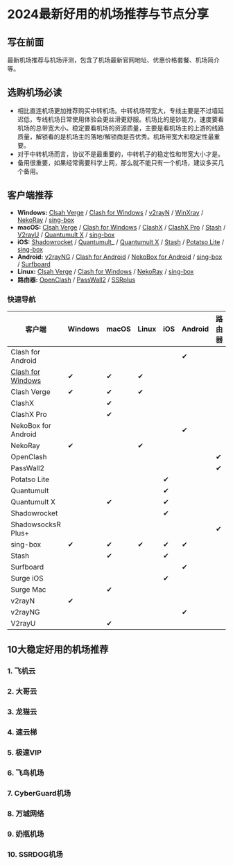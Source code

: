 # 2024最新好用的机场推荐与节点分享

## 写在前面
最新机场推荐与机场评测，包含了机场最新官网地址、优惠价格套餐、机场简介等。

## 选购机场必读
- 相比直连机场更加推荐购买中转机场。中转机场带宽大，专线主要是不过墙延迟低，专线机场日常使用体验会更丝滑更舒服。机场比的是钞能力，速度要看机场的总带宽大小。稳定要看机场的资源质量，主要是看机场主的上游的线路质量，解锁看的是机场主的落地/解锁商是否优秀。机场带宽大和稳定性最重要。
- 对于中转机场而言，协议不是最重要的，中转机子的稳定性和带宽大小才是。
- 备用很重要，如果经常需要科学上网，那么就不能只有一个机场，建议多买几个备用。

## 客户端推荐
- **Windows:** [Clsah Verge](https://clashverge.org/?utm_source=github&utm_medium=jichangtuijian) / [Clash for Windows](https://clashforwindows.org/?utm_source=github&utm_medium=jichangtuijian) / [v2rayN](https://v2rayn.org/?utm_source=github&utm_medium=jichangtuijian) / [WinXray](https://winxray.org/?utm_source=github&utm_medium=jichangtuijian) / [NekoRay](https://nekoray.org/?utm_source=github&utm_medium=jichangtuijian) / [sing-box](https://sing-box.org/?utm_source=github&utm_medium=jichangtuijian)
- **macOS:** [Clsah Verge](https://clashverge.org/?utm_source=github&utm_medium=jichangtuijian) / [Clash for Windows](https://clashforwindows.org/?utm_source=github&utm_medium=jichangtuijian) / [ClashX](https://clashx.org/?utm_source=github&utm_medium=jichangtuijian) / [ClashX Pro](https://clashxpro.org/?utm_source=github&utm_medium=jichangtuijian) / [Stash](https://clashstash.org/?utm_source=github&utm_medium=jichangtuijian) / [V2rayU](https://v2rayu.org/?utm_source=github&utm_medium=jichangtuijian) / [Quantumult X](https://quantumultx.org/?utm_source=github&utm_medium=jichangtuijian) / [sing-box](https://sing-box.org/?utm_source=github&utm_medium=jichangtuijian)
- **iOS:** [Shadowrocket](https://shadowrocketios.org/?utm_source=github&utm_medium=jichangtuijian) / [Quantumult](https://quantumult.org/?utm_source=github&utm_medium=jichangtuijian)_ / [Quantumult X](https://quantumultx.org/?utm_source=github&utm_medium=jichangtuijian) / [Stash](https://clashstash.org/?utm_source=github&utm_medium=jichangtuijian) / [Potatso Lite](https://potatso.org/?utm_source=github&utm_medium=jichangtuijian) / [sing-box](https://sing-box.org/?utm_source=github&utm_medium=jichangtuijian)
- **Android:** [v2rayNG](https://v2rayng.org/?utm_source=github&utm_medium=jichangtuijian) / [Clash for Android](https://clashforandroid.org/?utm_source=github&utm_medium=jichangtuijian) / [NekoBox for Android](https://nekoboxforandroid.org/?utm_source=github&utm_medium=jichangtuijian) / [sing-box](https://sing-box.org/?utm_source=github&utm_medium=jichangtuijian) / [Surfboard](https://getsurfboard.org/?utm_source=github&utm_medium=jichangtuijian)
- **Linux:** [Clsah Verge](https://clashverge.org/?utm_source=github&utm_medium=jichangtuijian) / [Clash for Windows](https://clashforwindows.org/?utm_source=github&utm_medium=jichangtuijian) / [NekoRay](https://nekoray.org/?utm_source=github&utm_medium=jichangtuijian) / [sing-box](https://sing-box.org/?utm_source=github&utm_medium=jichangtuijian)
- **路由器:** [OpenClash](https://openclash.org/?utm_source=github&utm_medium=jichangtuijian) / [PassWall2](https://passwall2.org/?utm_source=github&utm_medium=jichangtuijian) / [SSRplus](https://ssrplus.org/?utm_source=github&utm_medium=jichangtuijian)

### 快速导航
| 客户端                 | Windows |  <img width=5/>macOS<img width=5/>  |  <img width=11/>Linux<img width=11/>  |   <img width=17/>iOS<img width=17/>   | <img width=5/>Android<img width=5/> | <img width=5/>路由器<img width=5/> |
|---------------------|---------|-------|-------|-----|---------|-----|
| Clash for Android   |         |       |       |     | ✔       |     |
| [Clash for Windows](https://clashforwindows.org/?utm_source=github&utm_medium=jichangtuijian)   | ✔       | ✔     | ✔     |     |         |     |
| Clash Verge         | ✔       | ✔     | ✔     |     |         |     |
| ClashX              |         | ✔     |       |     |         |     |
| ClashX Pro          |         | ✔     |       |     |         |     |
| NekoBox for Android |         |       |       |     | ✔       |     |
| NekoRay             | ✔       |       | ✔     |     |         |     |
| OpenClash           |         |       |       |     |         | ✔   |
| PassWall2           |         |       |       |     |         | ✔   |
| Potatso Lite        |         |       |       | ✔   |         |     |
| Quantumult          |         |       |       | ✔   |         |     |
| Quantumult X        |         | ✔     |       | ✔   |         |     |
| Shadowrocket        |         |       |       | ✔   |         |     |
| ShadowsocksR Plus+  |         |       |       |     |         | ✔   |
| sing-box            | ✔       | ✔     | ✔     | ✔   | ✔       |     |
| Stash               |         | ✔     |       | ✔   |         |     |
| Surfboard           |         |       |       |     | ✔       |     |
| Surge iOS           |         |       |       | ✔   |         |     |
| Surge Mac           |         | ✔     |       |     |         |     |
| v2rayN              | ✔       |       |       |     |         |     |
| v2rayNG             |         |       |       |     | ✔       |     |
| V2rayU              |         | ✔     |       |     |         |     |



## 10大稳定好用的机场推荐

### 1. 飞机云

### 2. 大哥云

### 3. 龙猫云

### 4. 速云梯

### 5. 极速VIP

### 6. 飞鸟机场

### 7. CyberGuard机场

### 8. 万城网络

### 9. 奶瓶机场

### 10. SSRDOG机场
